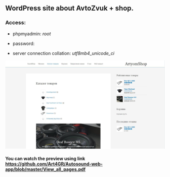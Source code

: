 ## WordPress site about AvtoZvuk + shop.

### Access:

- phpmyadmin: <i>root</i>

- password:

- server connection collation: <i>utf8mb4_unicode_ci</i>

![image](https://github.com/Art4GR/Autosound-web-app/blob/master/ShopPreview.PNG)

#### You can watch the preview using link https://github.com/Art4GR/Autosound-web-app/blob/master/View_all_pages.pdf
